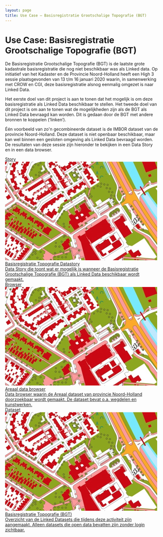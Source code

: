 ```yaml
---
layout: page
title: Use Case ― Basisregistratie Grootschalige Topografie (BGT)
---
```


# Use Case: Basisregistratie Grootschalige Topografie (BGT)

De Basisregistratie Grootschalige Topografie (BGT) is de laatste grote kadastrale basisregistratie die nog niet beschikbaar was als Linked data.  Op initiatief van het Kadaster en de Provincie Noord-Holland heeft een High 3 sessie plaatsgevonden van 13 t/m 16 januari 2020 waarin, in samenwerking met CROW en CGI, deze basisregistratie alsnog eenmalig omgezet is naar Linked Data.

Het eerste doel van dit project is aan te tonen dat het mogelijk is om deze basisregistratie als Linked Data beschikbaar te stellen.  Het tweede doel van dit project is om aan te tonen wat de mogelijkheden zijn als de BGT als Linked Data bevraagd kan worden.  Dit is gedaan door de BGT met andere bronnen te koppelen (‘linken’).

Één voorbeeld van zo'n gecombineerde dataset is de IMBOR dataset van de provincie Noord-Holland.  Deze dataset is niet openbaar beschikbaar, maar kan wel binnen een gesloten omgeving als Linked Data bevraagd worden.  De resultaten van deze sessie zijn hieronder te bekijken in een Data Story en in een data browser.

<div class="cards-wrapper">
  <a href="/stories/bgt-high3/">
    <div class="card">
      <div class="card-type">Story</div>
      <img class="card-image" src="/assets/images/bgt.jpg" alt="Kaart BGT">
      <div class="card-title">Basisregistratie Topografie Datastory</div>
      <div class="card-description">Data Story die toont wat er mogelijk is wanneer de Basisregistratie Grootschalige Topografie (BGT) als Linked Data beschikbaar wordt gemaakt.</div>
    </div>
  </a>
  <a href="/browsers/areaal">
    <div class="card">
      <div class="card-type">Browser</div>
      <img class="card-image" src="/assets/images/bgt.jpg" alt="Kaart BGT">
      <div class="card-title">Areaal data browser</div>
      <div class="card-description">Data browser waarin de Areaal dataset van provincie Noord-Holland doorzoekbaar wordt gemaakt.  De dataset bevat o.a. wegdelen en kunstwerken.</div>
    </div>
  </a>
  <a href="https://data.labs.kadaster.nl/bgt-high3">
    <div class="card">
      <div class="card-type">Dataset</div>
      <img class="card-image" src="/assets/images/bgt.jpg" alt="Kaart BGT">
      <div class="card-title">Basisregistratie Topografie (BGT)</div>
      <div class="card-description">Overzicht van de Linked Datasets die tijdens deze activiteit zijn aangemaakt.  Alleen datasets die open data bevatten zijn zonder login zichtbaar.</div>
    </div>
  </a>
</div>

